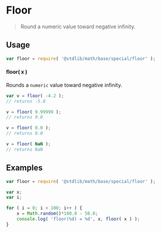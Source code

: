 Floor
===
> Round a numeric value toward negative infinity.


<!-- <usage> -->
## Usage

``` javascript
var floor = require( '@stdlib/math/base/special/floor' );
```

#### floor( x )

Rounds a `numeric` value toward negative infinity.

``` javascript
var v = floor( -4.2 );
// returns -5.0

v = floor( 9.99999 );
// returns 9.0

v = floor( 0.0 );
// returns 0.0

v = floor( NaN );
// returns NaN
```
<!-- </usage> -->


<!-- <examples> -->
## Examples

``` javascript
var floor = require( '@stdlib/math/base/special/floor' );

var x;
var i;

for ( i = 0; i < 100; i++ ) {
	x = Math.random()*100.0 - 50.0;
	console.log( 'floor(%d) = %d', x, floor( x ) );
}
```
<!-- </examples> -->


<!-- <links> -->
<!-- </links> -->
